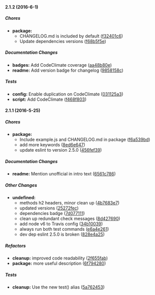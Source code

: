 #### 2.1.2 (2016-6-1)

##### Chores

* **package:**
  * CHANGELOG.md is included by default ([f32401c6](https://github.com/fvdm/nodejs-bitminter/commit/f32401c6e34defad2cafa7f242c8e99f288c1578))
  * Update dependencies versions ([f68b5f5e](https://github.com/fvdm/nodejs-bitminter/commit/f68b5f5e5dea24ff70a8a56eb320866479f81e7d))

##### Documentation Changes

* **badges:** Add CodeClimate coverage ([aa48b80e](https://github.com/fvdm/nodejs-bitminter/commit/aa48b80ef08e42adb90b39f81c225bf397cfc19e))
* **readme:** Add version badge for changelog ([9858158c](https://github.com/fvdm/nodejs-bitminter/commit/9858158c5f4f6ef0979f48949b56440eba5b03a4))

##### Tests

* **config:** Enable duplication on CodeClimate ([031125a3](https://github.com/fvdm/nodejs-bitminter/commit/031125a3b6cb4a88017d3a21d73fc581b77f9882))
* **script:** Add CodeClimate ([f468f803](https://github.com/fvdm/nodejs-bitminter/commit/f468f80315a9457a0fea9781a7631c70d023da84))

#### 2.1.1 (2016-5-25)

##### Chores

* **package:**
  * Include example.js and CHANGELOG.md in package ([f6a539bd](https://github.com/fvdm/nodejs-bitminter/commit/f6a539bd3e513a3b265cb2446f2811b3e07a21d5))
  * add more keywords ([8ed6e647](https://github.com/fvdm/nodejs-bitminter/commit/8ed6e6470cf7d3ec6ef308e7a2019612e49a3cbf))
  * update eslint to version 2.5.0 ([456fef39](https://github.com/fvdm/nodejs-bitminter/commit/456fef39df682dd2cb8b80e52d6a51e75994db35))

##### Documentation Changes

* **readme:** Mention unofficial in intro text ([6561c786](https://github.com/fvdm/nodejs-bitminter/commit/6561c786193e764506d34135d9298bb72c62bd61))

##### Other Changes

* **undefined:**
  * methods h2 headers, minor clean up ([4b7683e7](https://github.com/fvdm/nodejs-bitminter/commit/4b7683e7da45478fb2b84065b02e83f95dfd0ad2))
  * updated versions ([25272fec](https://github.com/fvdm/nodejs-bitminter/commit/25272fec7978914f4d1a4ec999ac9ef54ed1690f))
  * dependencies badge ([7d077111](https://github.com/fvdm/nodejs-bitminter/commit/7d07711153fc210690379729ae1ca32eb31f3480))
  * clean up redundant check messages ([8d427690](https://github.com/fvdm/nodejs-bitminter/commit/8d4276908a9c33934b610f7e7b6714a30f146bd9))
  * add node v6 to Travis config ([34b10039](https://github.com/fvdm/nodejs-bitminter/commit/34b100397de1b6418fc0de21567157a106810333))
  * always run both test commands ([e6a4e261](https://github.com/fvdm/nodejs-bitminter/commit/e6a4e26178ffd7535ffb43f364f80682ba0741a5))
  * dev dep eslint 2.5.0 is broken ([828e4a25](https://github.com/fvdm/nodejs-bitminter/commit/828e4a258ca7c734d7d0e7d0db97271e87444e0f))

##### Refactors

* **cleanup:** improved code readability ([2f655fab](https://github.com/fvdm/nodejs-bitminter/commit/2f655fabe16bc7dfc3e3a1e57c8fa8f4aa2bf9f5))
* **package:** more useful description ([6f794280](https://github.com/fvdm/nodejs-bitminter/commit/6f79428008f022cbe6931f8235b1b6175fc905f1))

##### Tests

* **cleanup:** Use the new test() alias ([5a762453](https://github.com/fvdm/nodejs-bitminter/commit/5a762453af842dde76ab085ad9a3a42364b1df14))


